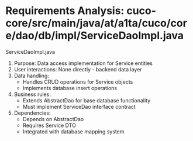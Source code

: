 # Requirements Analysis: cuco-core/src/main/java/at/a1ta/cuco/core/dao/db/impl/ServiceDaoImpl.java

ServiceDaoImpl.java
1. Purpose: Data access implementation for Service entities
2. User interactions: None directly - backend data layer
3. Data handling:
   - Handles CRUD operations for Service objects
   - Implements database insert operations
4. Business rules:
   - Extends AbstractDao for base database functionality
   - Must implement ServiceDao interface contract
5. Dependencies:
   - Depends on AbstractDao
   - Requires Service DTO
   - Integrated with database mapping system